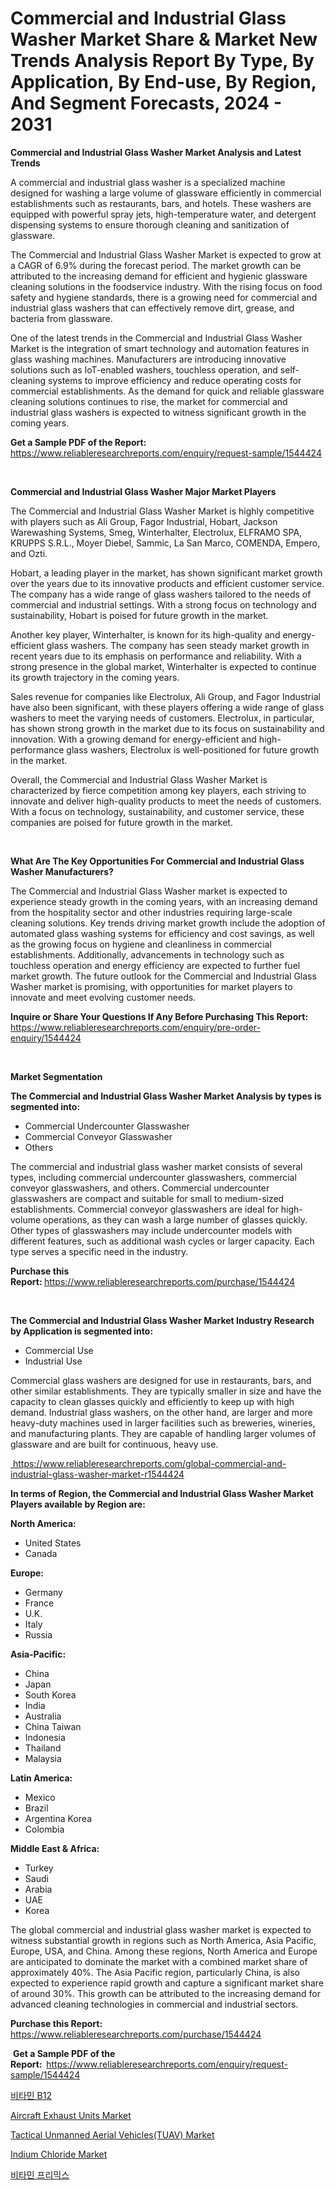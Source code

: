 <p><h1>Commercial and Industrial Glass Washer Market Share & Market New Trends Analysis Report By Type, By Application, By End-use, By Region, And Segment Forecasts, 2024 - 2031</h1></p><p><strong>Commercial and Industrial Glass Washer Market Analysis and Latest Trends</strong></p>
<p><p>A commercial and industrial glass washer is a specialized machine designed for washing a large volume of glassware efficiently in commercial establishments such as restaurants, bars, and hotels. These washers are equipped with powerful spray jets, high-temperature water, and detergent dispensing systems to ensure thorough cleaning and sanitization of glassware.</p><p>The Commercial and Industrial Glass Washer Market is expected to grow at a CAGR of 6.9% during the forecast period. The market growth can be attributed to the increasing demand for efficient and hygienic glassware cleaning solutions in the foodservice industry. With the rising focus on food safety and hygiene standards, there is a growing need for commercial and industrial glass washers that can effectively remove dirt, grease, and bacteria from glassware.</p><p>One of the latest trends in the Commercial and Industrial Glass Washer Market is the integration of smart technology and automation features in glass washing machines. Manufacturers are introducing innovative solutions such as IoT-enabled washers, touchless operation, and self-cleaning systems to improve efficiency and reduce operating costs for commercial establishments. As the demand for quick and reliable glassware cleaning solutions continues to rise, the market for commercial and industrial glass washers is expected to witness significant growth in the coming years.</p></p>
<p><strong>Get a Sample PDF of the Report:&nbsp;</strong> <a href="https://www.reliableresearchreports.com/enquiry/request-sample/1544424">https://www.reliableresearchreports.com/enquiry/request-sample/1544424</a></p>
<p>&nbsp;</p>
<p><strong>Commercial and Industrial Glass Washer Major Market Players</strong></p>
<p><p>The Commercial and Industrial Glass Washer Market is highly competitive with players such as Ali Group, Fagor Industrial, Hobart, Jackson Warewashing Systems, Smeg, Winterhalter, Electrolux, ELFRAMO SPA, KRUPPS S.R.L., Moyer Diebel, Sammic, La San Marco, COMENDA, Empero, and Ozti.</p><p>Hobart, a leading player in the market, has shown significant market growth over the years due to its innovative products and efficient customer service. The company has a wide range of glass washers tailored to the needs of commercial and industrial settings. With a strong focus on technology and sustainability, Hobart is poised for future growth in the market.</p><p>Another key player, Winterhalter, is known for its high-quality and energy-efficient glass washers. The company has seen steady market growth in recent years due to its emphasis on performance and reliability. With a strong presence in the global market, Winterhalter is expected to continue its growth trajectory in the coming years.</p><p>Sales revenue for companies like Electrolux, Ali Group, and Fagor Industrial have also been significant, with these players offering a wide range of glass washers to meet the varying needs of customers. Electrolux, in particular, has shown strong growth in the market due to its focus on sustainability and innovation. With a growing demand for energy-efficient and high-performance glass washers, Electrolux is well-positioned for future growth in the market.</p><p>Overall, the Commercial and Industrial Glass Washer Market is characterized by fierce competition among key players, each striving to innovate and deliver high-quality products to meet the needs of customers. With a focus on technology, sustainability, and customer service, these companies are poised for future growth in the market.</p></p>
<p>&nbsp;</p>
<p><strong>What Are The Key Opportunities For Commercial and Industrial Glass Washer Manufacturers?</strong></p>
<p><p>The Commercial and Industrial Glass Washer market is expected to experience steady growth in the coming years, with an increasing demand from the hospitality sector and other industries requiring large-scale cleaning solutions. Key trends driving market growth include the adoption of automated glass washing systems for efficiency and cost savings, as well as the growing focus on hygiene and cleanliness in commercial establishments. Additionally, advancements in technology such as touchless operation and energy efficiency are expected to further fuel market growth. The future outlook for the Commercial and Industrial Glass Washer market is promising, with opportunities for market players to innovate and meet evolving customer needs.</p></p>
<p><strong>Inquire or Share Your Questions If Any Before Purchasing This Report:</strong> <a href="https://www.reliableresearchreports.com/enquiry/pre-order-enquiry/1544424">https://www.reliableresearchreports.com/enquiry/pre-order-enquiry/1544424</a></p>
<p>&nbsp;</p>
<p><strong>Market Segmentation</strong></p>
<p><strong>The Commercial and Industrial Glass Washer Market Analysis by types is segmented into:</strong></p>
<p><ul><li>Commercial Undercounter Glasswasher</li><li>Commercial Conveyor Glasswasher</li><li>Others</li></ul></p>
<p><p>The commercial and industrial glass washer market consists of several types, including commercial undercounter glasswashers, commercial conveyor glasswashers, and others. Commercial undercounter glasswashers are compact and suitable for small to medium-sized establishments. Commercial conveyor glasswashers are ideal for high-volume operations, as they can wash a large number of glasses quickly. Other types of glasswashers may include undercounter models with different features, such as additional wash cycles or larger capacity. Each type serves a specific need in the industry.</p></p>
<p><strong>Purchase this Report:&nbsp;</strong><a href="https://www.reliableresearchreports.com/purchase/1544424">https://www.reliableresearchreports.com/purchase/1544424</a></p>
<p>&nbsp;</p>
<p><strong>The Commercial and Industrial Glass Washer Market Industry Research by Application is segmented into:</strong></p>
<p><ul><li>Commercial Use</li><li>Industrial Use</li></ul></p>
<p><p>Commercial glass washers are designed for use in restaurants, bars, and other similar establishments. They are typically smaller in size and have the capacity to clean glasses quickly and efficiently to keep up with high demand. Industrial glass washers, on the other hand, are larger and more heavy-duty machines used in larger facilities such as breweries, wineries, and manufacturing plants. They are capable of handling larger volumes of glassware and are built for continuous, heavy use.</p></p>
<p><a href="https://www.reliableresearchreports.com/global-commercial-and-industrial-glass-washer-market-r1544424">&nbsp;https://www.reliableresearchreports.com/global-commercial-and-industrial-glass-washer-market-r1544424</a></p>
<p><strong>In terms of Region, the Commercial and Industrial Glass Washer Market Players available by Region are:</strong></p>
<p>
    <p> <strong> North America: </strong>
        <ul>
            <li>United States</li>
            <li>Canada</li>
        </ul>
        </p> 
    <p> <strong> Europe: </strong>
        <ul>
            <li>Germany</li>
            <li>France</li>
            <li>U.K.</li>
            <li>Italy</li>
            <li>Russia</li>
        </ul>
        </p> 
    <p> <strong> Asia-Pacific: </strong>
        <ul>
            <li>China</li>
            <li>Japan</li>
            <li>South Korea</li>
            <li>India</li>
            <li>Australia</li>
            <li>China Taiwan</li>
            <li>Indonesia</li>
            <li>Thailand</li>
            <li>Malaysia</li>
        </ul>
        </p> 
    <p> <strong> Latin America: </strong>
        <ul>
            <li>Mexico</li>
            <li>Brazil</li>
            <li>Argentina Korea</li>
            <li>Colombia</li>
        </ul>
        </p> 
    <p> <strong> Middle East & Africa: </strong>
        <ul>
            <li>Turkey</li>
            <li>Saudi</li>
            <li>Arabia</li>
            <li>UAE</li>
            <li>Korea</li>
        </ul>
    </p>
    </p>
<p><p>The global commercial and industrial glass washer market is expected to witness substantial growth in regions such as North America, Asia Pacific, Europe, USA, and China. Among these regions, North America and Europe are anticipated to dominate the market with a combined market share of approximately 40%. The Asia Pacific region, particularly China, is also expected to experience rapid growth and capture a significant market share of around 30%. This growth can be attributed to the increasing demand for advanced cleaning technologies in commercial and industrial sectors.</p></p>
<p><strong>Purchase this Report: </strong><a href="https://www.reliableresearchreports.com/purchase/1544424">https://www.reliableresearchreports.com/purchase/1544424</a></p>
<p>&nbsp;<strong>Get a Sample PDF of the Report:&nbsp;&nbsp;</strong><a href="https://www.reliableresearchreports.com/enquiry/request-sample/1544424">https://www.reliableresearchreports.com/enquiry/request-sample/1544424</a></p>
<p><strong></strong></p>
<p><p><a href="https://github.com/chupp85/Market-Research-Report-List-1/blob/main/161615436517.md">비타민 B12</a></p><p><a href="https://github.com/markusgodoy/Market-Research-Report-List-3/blob/main/aircraft-exhaust-units-market.md">Aircraft Exhaust Units Market</a></p><p><a href="https://github.com/arionmp/Market-Research-Report-List-3/blob/main/tactical-unmanned-aerial-vehiclestuav-market.md">Tactical Unmanned Aerial Vehicles(TUAV) Market</a></p><p><a href="https://issuu.com/reportprime-2/docs/indium-chloride-market-size-2030.pptx">Indium Chloride Market</a></p><p><a href="https://github.com/JackieFauhey9089475/Market-Research-Report-List-1/blob/main/455301836516.md">비타민 프리믹스</a></p></p>